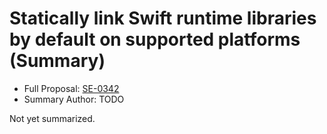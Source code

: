 # Statically link Swift runtime libraries by default on supported platforms (Summary)

* Full Proposal: [SE-0342](https://github.com/apple/swift-evolution/blob/main/proposals/0342-static-link-runtime-libraries-by-default-on-supported-platforms.md)
* Summary Author: TODO

Not yet summarized.
